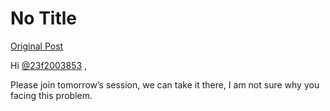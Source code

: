 # No Title

[Original Post](https://discourse.onlinedegree.iitm.ac.in/t/163247/46)

<p>Hi <a class="mention" href="/u/23f2003853">@23f2003853</a> ,</p>
<p>Please join tomorrow’s session, we can take it there, I am not sure why you facing this problem.</p>